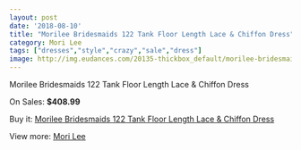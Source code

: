 ```yaml
---
layout: post
date: '2018-08-10'
title: "Morilee Bridesmaids 122 Tank Floor Length Lace & Chiffon Dress"
category: Mori Lee
tags: ["dresses","style","crazy","sale","dress"]
image: http://img.eudances.com/20135-thickbox_default/morilee-bridesmaids-122-tank-floor-length-lace-chiffon-dress.jpg
---
```

Morilee Bridesmaids 122 Tank Floor Length Lace & Chiffon Dress

On Sales: **$408.99**
<a href="https://www.eudances.com/en/mori-lee/6031-morilee-bridesmaids-122-tank-floor-length-lace-chiffon-dress.html"><amp-img layout="responsive" width="600" height="600" src="//img.eudances.com/20135-thickbox_default/morilee-bridesmaids-122-tank-floor-length-lace-chiffon-dress.jpg" alt="Morilee Bridesmaids 122 Tank Floor Length Lace & Chiffon Dress 0" /></a>
<a href="https://www.eudances.com/en/mori-lee/6031-morilee-bridesmaids-122-tank-floor-length-lace-chiffon-dress.html"><amp-img layout="responsive" width="600" height="600" src="//img.eudances.com/20137-thickbox_default/morilee-bridesmaids-122-tank-floor-length-lace-chiffon-dress.jpg" alt="Morilee Bridesmaids 122 Tank Floor Length Lace & Chiffon Dress 1" /></a>
<a href="https://www.eudances.com/en/mori-lee/6031-morilee-bridesmaids-122-tank-floor-length-lace-chiffon-dress.html"><amp-img layout="responsive" width="600" height="600" src="//img.eudances.com/20136-thickbox_default/morilee-bridesmaids-122-tank-floor-length-lace-chiffon-dress.jpg" alt="Morilee Bridesmaids 122 Tank Floor Length Lace & Chiffon Dress 2" /></a>

Buy it: [Morilee Bridesmaids 122 Tank Floor Length Lace & Chiffon Dress](https://www.eudances.com/en/mori-lee/6031-morilee-bridesmaids-122-tank-floor-length-lace-chiffon-dress.html "Morilee Bridesmaids 122 Tank Floor Length Lace & Chiffon Dress")

View more: [Mori Lee](https://www.eudances.com/en/65-mori-lee "Mori Lee")